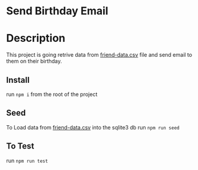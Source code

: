 # Send Birthday Email
# Description
This project is going retrive data from [friend-data.csv](src/data/friend-data.csv) file and send email to them on their birthday.

## Install

run `npm i` from the root of the project

## Seed

To Load data from [friend-data.csv](src/data/friend-data.csv) into the sqlite3 db
run `npm run seed`


## To Test 
run `npm run test`
